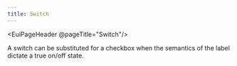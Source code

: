 ```yaml
---
title: Switch
---
```


<EuiPageHeader @pageTitle="Switch"/>

<EuiSpacer />

<EuiText>
  <p>
    A switch can be substituted for a checkbox when the semantics of the label dictate a true on/off state.
  </p>
</EuiText>
